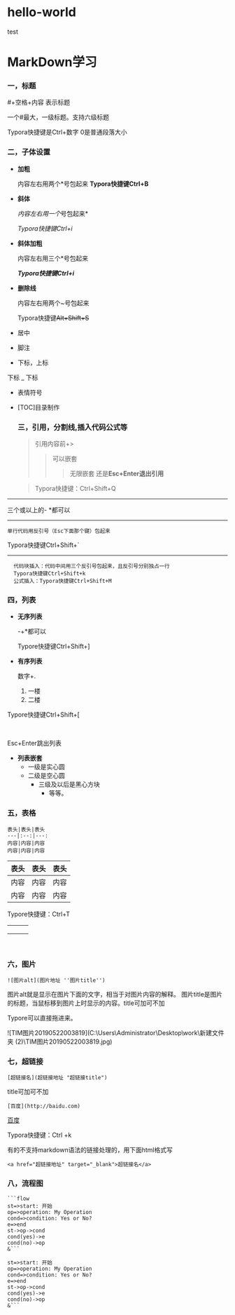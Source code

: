 # hello-world
test
# MarkDown学习

### 一，标题

#+空格+内容   表示标题

一个#最大，一级标题。支持六级标题

Typora快捷键是Ctrl+数字  0是普通段落大小

### 二，子体设置

- **加粗**

  内容左右用两个*号包起来
  **Typora快捷键Ctrl+B**

- **斜体**

  *内容左右用一个*号包起来*

  *Typora快捷键Ctrl+i*

- **斜体加粗**

  内容左右用三个*号包起来

  ***Typora快捷键Ctrl+i***

- **删除线**

  内容左右用两个~号包起来

  Typora快捷键~~Alt+Shift+S~~

- 居中
- 脚注
- 下标，上标

下标 _ 下标



- 表情符号

- [TOC]目录制作

  ### 三，引用，分割线,插入代码公式等

  > 引用内容前+>
  >
  > > 可以嵌套
  > >
  > > > 无限嵌套  还是**Esc+Enter退出引用**

  > Typora快捷键：Ctrl+Shift+Q

------

  三个或以上的- *都可以

------

  `单行代码用反引号（Esc下面那个键）包起来`

  Typora快捷键Ctrl+Shift+`

------

```
  代码块插入：代码中间用三个反引号包起来，且反引号分别独占一行
  Typora快捷键Ctrl+Shift+k
  公式插入：Typora快捷键Ctrl+Shift+M
```

  

  

### 四，列表

- **无序列表**

  -+*都可以

  Typore快捷键Ctrl+Shift+]

- **有序列表**

  数字+.

  1. 一楼
  2. 二楼

 Typore快捷键Ctrl+Shift+[

​    

  Esc+Enter跳出列表

- **列表嵌套**
  - 一级是实心圆
  - 二级是空心圆
    - 三级及以后是黑心方块
      - 等等。

### 五，表格

```
表头|表头|表头
---|:--:|---:
内容|内容|内容
内容|内容|内容
```

| 表头 | 表头 | 表头 |
| ---- | :--: | ---: |
| 内容 | 内容 | 内容 |
| 内容 | 内容 | 内容 |

Typore快捷键：Ctrl+T

|      |      |      |
| ---- | ---- | ---- |
|      |      |      |
|      |      |      |
|      |      |      |

​          

### 六，图片

```
![图片alt](图片地址 ''图片title'')
```

图片alt就是显示在图片下面的文字，相当于对图片内容的解释。
图片title是图片的标题，当鼠标移到图片上时显示的内容。title可加可不加

Typore可以直接拖进来。

![TIM图片20190522003819](C:\Users\Administrator\Desktop\work\新建文件夹 (2)\TIM图片20190522003819.jpg)

### 七，超链接

```
[超链接名](超链接地址 "超链接title")
```

title可加可不加

```
[百度](http://baidu.com)
```

[百度](http://baidu.com)

Typora快捷键：Ctrl +k

有的不支持markdown语法的链接处理的，用下面html格式写

`<a href="超链接地址" target="_blank">超链接名</a>`

### 八，流程图

```
​```flow
st=>start: 开始
op=>operation: My Operation
cond=>condition: Yes or No?
e=>end
st->op->cond
cond(yes)->e
cond(no)->op
&```
```

```flow
st=>start: 开始
op=>operation: My Operation
cond=>condition: Yes or No?
e=>end
st->op->cond
cond(yes)->e
cond(no)->op
&```
```
